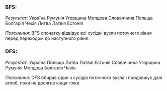 ### BFS:

_Результат:_ Україна Румунія Угорщина Молдова Словаччина Польща Болгарія Чехія Литва Латвія Естонія

_Пояснення:_ BFS спочатку відвідує всі сусідні вузли поточного рівня перед переходом до наступного рівня.

### DFS:

_Результат:_ Україна Польща Литва Латвія Естонія Словаччина Угорщина Румунія Молдова Болгарія Чехія

_Пояснення:_ DFS обирає один з сусідів поточного вузла і продовжує далі вглиб, поки не досягне кінця гілки.
